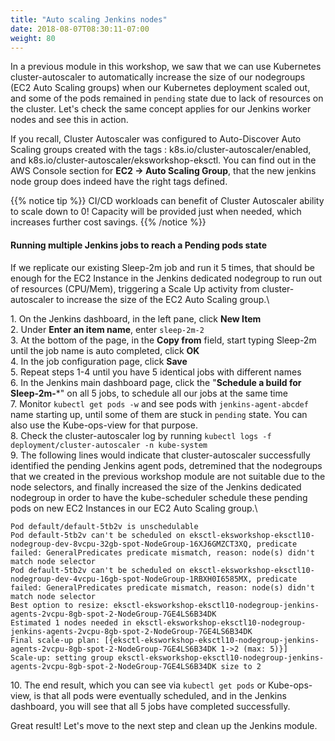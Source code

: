 ```yaml
---
title: "Auto scaling Jenkins nodes"
date: 2018-08-07T08:30:11-07:00
weight: 80
---
```


In a previous module in this workshop, we saw that we can use Kubernetes cluster-autoscaler to automatically increase the size of our nodegroups (EC2 Auto Scaling groups) when our Kubernetes deployment scaled out, and some of the pods remained in `pending` state due to lack of resources on the cluster. Let's check the same concept applies for our Jenkins worker nodes and see this in action.

If you recall, Cluster Autoscaler was configured to Auto-Discover Auto Scaling groups created with the tags : k8s.io/cluster-autoscaler/enabled, and k8s.io/cluster-autoscaler/eksworkshop-eksctl. You can find out in the AWS Console section for **EC2 -> Auto Scaling Group**, that the new jenkins node group does indeed have the right tags defined.


{{% notice tip %}}
CI/CD workloads can benefit of Cluster Autoscaler ability to scale down to 0! Capacity will be provided just when needed, which increases further cost savings.
{{% /notice %}}

#### Running multiple Jenkins jobs to reach a Pending pods state
If we replicate our existing Sleep-2m job and run it 5 times, that should be enough for the EC2 Instance in the Jenkins dedicated nodegroup to run out of resources (CPU/Mem), triggering a Scale Up activity from cluster-autoscaler to increase the size of the EC2 Auto Scaling group.\

1\. On the Jenkins dashboard, in the left pane, click **New Item**\
2\. Under **Enter an item name**, enter `sleep-2m-2`\
3\. At the bottom of the page, in the **Copy from** field, start typing Sleep-2m until the job name is auto completed, click **OK**\
4\. In the job configuration page, click **Save**\
5\. Repeat steps 1-4 until you have 5 identical jobs with different names\
6\. In the Jenkins main dashboard page, click the "**Schedule a build for Sleep-2m-***" on all 5 jobs, to schedule all our jobs at the same time\
7\. Monitor `kubectl get pods -w` and see pods with `jenkins-agent-abcdef` name starting up, until some of them are stuck in `pending` state. You can also use the Kube-ops-view for that purpose.\
8\. Check the cluster-autoscaler log by running `kubectl logs -f deployment/cluster-autoscaler -n kube-system`\
9\. The following lines would indicate that cluster-autoscaler successfully identified the pending Jenkins agent pods, detremined that the nodegroups that we created in the previous workshop module are not suitable due to the node selectors, and finally increased the size of the Jenkins dedicated nodegroup in order to have the kube-scheduler schedule these pending pods on new EC2 Instances in our EC2 Auto Scaling group.\
```
Pod default/default-5tb2v is unschedulable
Pod default-5tb2v can't be scheduled on eksctl-eksworkshop-eksctl10-nodegroup-dev-8vcpu-32gb-spot-NodeGroup-16XJ6GMZCT3XQ, predicate failed: GeneralPredicates predicate mismatch, reason: node(s) didn't match node selector
Pod default-5tb2v can't be scheduled on eksctl-eksworkshop-eksctl10-nodegroup-dev-4vcpu-16gb-spot-NodeGroup-1RBXH0I6585MX, predicate failed: GeneralPredicates predicate mismatch, reason: node(s) didn't match node selector
Best option to resize: eksctl-eksworkshop-eksctl10-nodegroup-jenkins-agents-2vcpu-8gb-spot-2-NodeGroup-7GE4LS6B34DK
Estimated 1 nodes needed in eksctl-eksworkshop-eksctl10-nodegroup-jenkins-agents-2vcpu-8gb-spot-2-NodeGroup-7GE4LS6B34DK
Final scale-up plan: [{eksctl-eksworkshop-eksctl10-nodegroup-jenkins-agents-2vcpu-8gb-spot-2-NodeGroup-7GE4LS6B34DK 1->2 (max: 5)}]
Scale-up: setting group eksctl-eksworkshop-eksctl10-nodegroup-jenkins-agents-2vcpu-8gb-spot-2-NodeGroup-7GE4LS6B34DK size to 2
```
10\. The end result, which you can see via `kubectl get pods` or Kube-ops-view, is that all pods were eventually scheduled, and in the Jenkins dashboard, you will see that all 5 jobs have completed successfully.

Great result! Let's move to the next step and clean up the Jenkins module.
